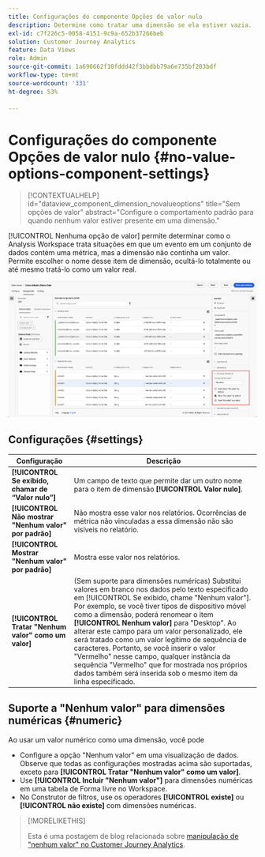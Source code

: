 ```yaml
---
title: Configurações do componente Opções de valor nulo
description: Determine como tratar uma dimensão se ela estiver vazia.
exl-id: c7f226c5-0058-4151-9c9a-652b37266beb
solution: Customer Journey Analytics
feature: Data Views
role: Admin
source-git-commit: 1a696662f10fddd42f3bbdbb79a6e735bf203bdf
workflow-type: tm+mt
source-wordcount: '331'
ht-degree: 53%

---
```


# Configurações do componente Opções de valor nulo {#no-value-options-component-settings}

<!-- markdownlint-disable MD034 -->

>[!CONTEXTUALHELP]
>id="dataview_component_dimension_novalueoptions"
>title="Sem opções de valor"
>abstract="Configure o comportamento padrão para quando nenhum valor estiver presente em uma dimensão."

<!-- markdownlint-enable MD034 -->


[!UICONTROL Nenhuma opção de valor] permite determinar como o Analysis Workspace trata situações em que um evento em um conjunto de dados contém uma métrica, mas a dimensão não continha um valor. Permite escolher o nome desse item de dimensão, ocultá-lo totalmente ou até mesmo tratá-lo como um valor real.

![Sem opções de valor](../assets/no-value-options.png)

## Configurações  {#settings}

| Configuração | Descrição |
| --- | --- |
| **[!UICONTROL Se exibido, chamar de “Valor nulo”]** | Um campo de texto que permite dar um outro nome para o item de dimensão **[!UICONTROL Valor nulo]**. |
| **[!UICONTROL Não mostrar &quot;Nenhum valor&quot; por padrão]** | Não mostra esse valor nos relatórios. Ocorrências de métrica não vinculadas a essa dimensão não são visíveis no relatório. |
| **[!UICONTROL Mostrar &quot;Nenhum valor&quot; por padrão]** | Mostra esse valor nos relatórios. |
| **[!UICONTROL Tratar &quot;Nenhum valor&quot; como um valor]** | (Sem suporte para dimensões numéricas) Substitui valores em branco nos dados pelo texto especificado em [!UICONTROL Se exibido, chame &quot;Nenhum valor&quot;]. Por exemplo, se você tiver tipos de dispositivo móvel como a dimensão, poderá renomear o item **[!UICONTROL Nenhum valor]** para &quot;Desktop&quot;. Ao alterar este campo para um valor personalizado, ele será tratado como um valor legítimo de sequência de caracteres. Portanto, se você inserir o valor &quot;Vermelho&quot; nesse campo, qualquer instância da sequência &quot;Vermelho&quot; que for mostrada nos próprios dados também será inserida sob o mesmo item da linha especificado. |

## Suporte a &quot;Nenhum valor&quot; para dimensões numéricas {#numeric}

Ao usar um valor numérico como uma dimensão, você pode

* Configure a opção &quot;Nenhum valor&quot; em uma visualização de dados. Observe que todas as configurações mostradas acima são suportadas, exceto para **[!UICONTROL Tratar &quot;Nenhum valor&quot; como um valor]**.
* Use **[!UICONTROL Incluir &quot;Nenhum valor&quot;]** para dimensões numéricas em uma tabela de Forma livre no Workspace.
* No Construtor de filtros, use os operadores **[!UICONTROL existe]** ou **[!UICONTROL não existe]** com dimensões numéricas.


>[!MORELIKETHIS]
>
>Esta é uma postagem de blog relacionada sobre [manipulação de &quot;nenhum valor&quot; no Customer Journey Analytics](https://experienceleaguecommunities.adobe.com/t5/adobe-analytics-blogs/handling-quot-no-value-quot-in-customer-journey-analytics/ba-p/597339).

